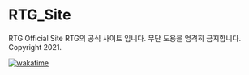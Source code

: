 # RTG_Site
RTG Official Site
RTG의 공식 사이트 입니다. 무단 도용을 엄격히 금지합니다.
Copyright 2021.

[![wakatime](https://wakatime.com/badge/github/wogud0501/site.svg)](https://wakatime.com/badge/github/wogud0501/site)
